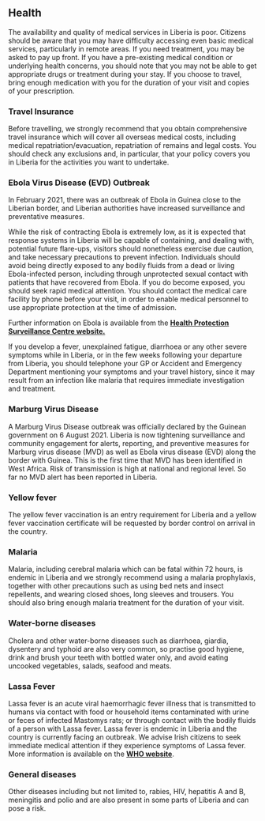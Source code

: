 ## Health

The availability and quality of medical services in Liberia is poor. Citizens should be aware that you may have difficulty accessing even basic medical services, particularly in remote areas. If you need treatment, you may be asked to pay up front. If you have a pre-existing medical condition or underlying health concerns, you should note that you may not be able to get appropriate drugs or treatment during your stay. If you choose to travel, bring enough medication with you for the duration of your visit and copies of your prescription.

### **Travel Insurance**

Before travelling, we strongly recommend that you obtain comprehensive travel insurance which will cover all overseas medical costs, including medical repatriation/evacuation, repatriation of remains and legal costs. You should check any exclusions and, in particular, that your policy covers you in Liberia for the activities you want to undertake.

### **Ebola Virus Disease (EVD) Outbreak**

In February 2021, there was an outbreak of Ebola in Guinea close to the Liberian border, and Liberian authorities have increased surveillance and preventative measures.

While the risk of contracting Ebola is extremely low, as it is expected that response systems in Liberia will be capable of containing, and dealing with, potential future flare-ups, visitors should nonetheless exercise due caution, and take necessary precautions to prevent infection. Individuals should avoid being directly exposed to any bodily fluids from a dead or living Ebola-infected person, including through unprotected sexual contact with patients that have recovered from Ebola. If you do become exposed, you should seek rapid medical attention. You should contact the medical care facility by phone before your visit, in order to enable medical personnel to use appropriate protection at the time of admission.

Further information on Ebola is available from the [**Health Protection Surveillance Centre website.**](http://www.hpsc.ie/A-Z/Vectorborne/ViralHaemorrhagicFever/Ebola/)

If you develop a fever, unexplained fatigue, diarrhoea or any other severe symptoms while in Liberia, or in the few weeks following your departure from Liberia, you should telephone your GP or Accident and Emergency Department mentioning your symptoms and your travel history, since it may result from an infection like malaria that requires immediate investigation and treatment.

### **Marburg Virus Disease**

A Marburg Virus Disease outbreak was officially declared by the Guinean government on 6 August 2021. Liberia is now tightening surveillance and community engagement for alerts, reporting, and preventive measures for Marburg virus disease (MVD) as well as Ebola virus disease (EVD) along the border with Guinea. This is the first time that MVD has been identified in West Africa. Risk of transmission is high at national and regional level. So far no MVD alert has been reported in Liberia.

### **Yellow fever**

The yellow fever vaccination is an entry requirement for Liberia and a yellow fever vaccination certificate will be requested by border control on arrival in the country.

### **Malaria**

Malaria, including cerebral malaria which can be fatal within 72 hours, is endemic in Liberia and we strongly recommend using a malaria prophylaxis, together with other precautions such as using bed nets and insect repellents, and wearing closed shoes, long sleeves and trousers. You should also bring enough malaria treatment for the duration of your visit.

### **Water-borne diseases**

Cholera and other water-borne diseases such as diarrhoea, giardia, dysentery and typhoid are also very common, so practise good hygiene, drink and brush your teeth with bottled water only, and avoid eating uncooked vegetables, salads, seafood and meats.

### **Lassa Fever**

Lassa fever is an acute viral haemorrhagic fever illness that is transmitted to humans via contact with food or household items contaminated with urine or feces of infected Mastomys rats; or through contact with the bodily fluids of a person with Lassa fever. Lassa fever is endemic in Liberia and the country is currently facing an outbreak. We advise Irish citizens to seek immediate medical attention if they experience symptoms of Lassa fever. More information is available on the [**WHO website**](https://www.who.int/health-topics/lassa-fever/#tab=tab_1).

### **General diseases**

Other diseases including but not limited to, rabies, HIV, hepatitis A and B, meningitis and polio and are also present in some parts of Liberia and can pose a risk.